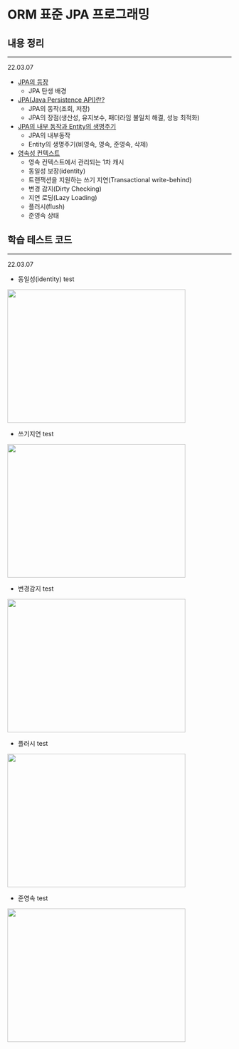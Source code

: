 # ORM 표준 JPA 프로그래밍


## 내용 정리

---

22.03.07
- [JPA의 등장](https://jddng.tistory.com/308) 
  - JPA 탄생 배경
- [JPA(Java Persistence API)란?](https://jddng.tistory.com/309)
  - JPA의 동작(조회, 저장)
  - JPA의 장점(생산성, 유지보수, 패더라임 불일치 해결, 성능 최적화)
- [JPA의 내부 동작과 Entity의 생명주기](https://jddng.tistory.com/310)
  - JPA의 내부동작
  - Entity의 생명주기(비영속, 영속, 준영속, 삭제)
- [영속성 컨텍스트](https://jddng.tistory.com/311)
  - 영속 컨텍스트에서 관리되는 1차 캐시
  - 동일성 보장(identity)
  - 트랜잭션을 지원하는 쓰기 지연(Transactional write-behind)
  - 변경 감지(Dirty Checking)
  - 지연 로딩(Lazy Loading)
  - 플러시(flush)
  - 준영속 상태


## 학습 테스트 코드

---

22.03.07
- 동일성(identity) test


<img src="https://user-images.githubusercontent.com/97331219/156993397-a1b91c47-4b38-4120-a4a7-f7e8de4c6097.png" width="400" height="300">


- 쓰기지연 test

<img src="https://user-images.githubusercontent.com/97331219/156993981-0a72aa59-f688-4071-86f3-74ad3adfe882.png" width="400" height="300">


- 변경감지 test

<img src="https://user-images.githubusercontent.com/97331219/156994707-286f6ce2-c47f-472f-8c44-484e91e3fed9.png" width="400" height="300">

- 플러시 test

<img src="https://user-images.githubusercontent.com/97331219/156995179-bc1a39ca-01a6-4b9e-8e55-509d2106f9bc.png" width="400" height="300">

- 준영속 test

<img src="https://user-images.githubusercontent.com/97331219/156995373-8b13f631-e70e-4d65-b806-9963a98b60e9.png" width="400" height="300">


